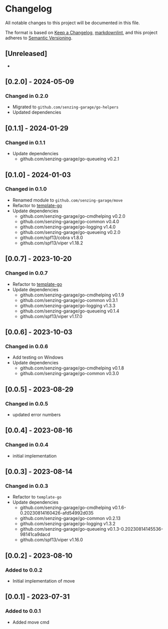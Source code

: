 # Changelog

All notable changes to this project will be documented in this file.

The format is based on [Keep a Changelog](https://keepachangelog.com/en/1.0.0/),
[markdownlint](https://dlaa.me/markdownlint/),
and this project adheres to [Semantic Versioning](https://semver.org/spec/v2.0.0.html).

## [Unreleased]

-

## [0.2.0] - 2024-05-09

### Changed in 0.2.0

- Migrated to `github.com/senzing-garage/go-helpers`
- Updated dependencies

## [0.1.1] - 2024-01-29

### Changed in 0.1.1

- Update dependencies
  - github.com/senzing-garage/go-queueing v0.2.1

## [0.1.0] - 2024-01-03

### Changed in 0.1.0

- Renamed module to `github.com/senzing-garage/move`
- Refactor to [template-go](https://github.com/senzing-garage/template-go)
- Update dependencies
  - github.com/senzing-garage/go-cmdhelping v0.2.0
  - github.com/senzing-garage/go-common v0.4.0
  - github.com/senzing-garage/go-logging v1.4.0
  - github.com/senzing-garage/go-queueing v0.2.0
  - github.com/spf13/cobra v1.8.0
  - github.com/spf13/viper v1.18.2

## [0.0.7] - 2023-10-20

### Changed in 0.0.7

- Refactor to [template-go](https://github.com/senzing-garage/template-go)
- Update dependencies
  - github.com/senzing-garage/go-cmdhelping v0.1.9
  - github.com/senzing-garage/go-common v0.3.1
  - github.com/senzing-garage/go-logging v1.3.3
  - github.com/senzing-garage/go-queueing v0.1.4
  - github.com/spf13/viper v1.17.0

## [0.0.6] - 2023-10-03

### Changed in 0.0.6

- Add testing on Windows
- Update dependencies
  - github.com/senzing-garage/go-cmdhelping v0.1.8
  - github.com/senzing-garage/go-common v0.3.0

## [0.0.5] - 2023-08-29

### Changed in 0.0.5

- updated error numbers

## [0.0.4] - 2023-08-16

### Changed in 0.0.4

- initial implementation

## [0.0.3] - 2023-08-14

### Changed in 0.0.3

- Refactor to `template-go`
- Update dependencies
  - github.com/senzing-garage/go-cmdhelping v0.1.6-0.20230814160426-afd54992d035
  - github.com/senzing-garage/go-common v0.2.13
  - github.com/senzing-garage/go-logging v1.3.2
  - github.com/senzing-garage/go-queueing v0.1.3-0.20230814145536-98141ca9dacd
  - github.com/spf13/viper v1.16.0

## [0.0.2] - 2023-08-10

### Added to 0.0.2

- Initial implementation of move

## [0.0.1] - 2023-07-31

### Added to 0.0.1

- Added move cmd
